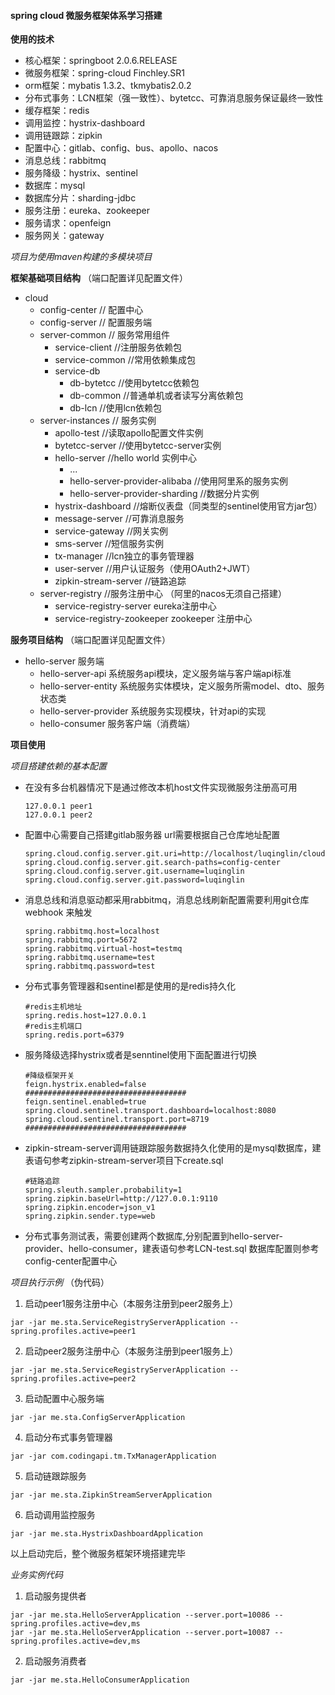 #### spring cloud 微服务框架体系学习搭建

**使用的技术**
* 核心框架：springboot 2.0.6.RELEASE
* 微服务框架：spring-cloud Finchley.SR1
* orm框架：mybatis 1.3.2、tkmybatis2.0.2
* 分布式事务：LCN框架（强一致性）、bytetcc、可靠消息服务保证最终一致性
* 缓存框架：redis
* 调用监控：hystrix-dashboard
* 调用链跟踪：zipkin
* 配置中心：gitlab、config、bus、apollo、nacos
* 消息总线：rabbitmq
* 服务降级：hystrix、sentinel
* 数据库：mysql
* 数据库分片：sharding-jdbc
* 服务注册：eureka、zookeeper
* 服务请求：openfeign
* 服务网关：gateway

*项目为使用maven构建的多模块项目*


**框架基础项目结构**
（端口配置详见配置文件）

* cloud
    * config-center // 配置中心
    * config-server // 配置服务端 
    * server-common // 服务常用组件
        * service-client //注册服务依赖包
        * service-common //常用依赖集成包
        * service-db     
            * db-bytetcc //使用bytetcc依赖包
            * db-common  //普通单机或者读写分离依赖包
            * db-lcn     //使用lcn依赖包
    * server-instances // 服务实例 
        * apollo-test   //读取apollo配置文件实例
        * bytetcc-server //使用bytetcc-server实例
        * hello-server   //hello world 实例中心
            * ...
            * hello-server-provider-alibaba //使用阿里系的服务实例
            * hello-server-provider-sharding //数据分片实例
        * hystrix-dashboard //熔断仪表盘（同类型的sentinel使用官方jar包）
        * message-server   //可靠消息服务
        * service-gateway  //网关实例
        * sms-server       //短信服务实例
        * tx-manager       //lcn独立的事务管理器
        * user-server      //用户认证服务（使用OAuth2+JWT）
        * zipkin-stream-server //链路追踪
    * server-registry //服务注册中心 （阿里的nacos无须自己搭建）
        * service-registry-server eureka注册中心
        * service-registry-zookeeper zookeeper 注册中心
    
**服务项目结构**
（端口配置详见配置文件）
* hello-server    服务端
    * hello-server-api    系统服务api模块，定义服务端与客户端api标准
    * hello-server-entity    系统服务实体模块，定义服务所需model、dto、服务状态类
    * hello-server-provider  系统服务实现模块，针对api的实现
    * hello-consumer  服务客户端（消费端）

**项目使用**

 *项目搭建依赖的基本配置*

* 在没有多台机器情况下是通过修改本机host文件实现微服务注册高可用
    ```
    127.0.0.1 peer1
    127.0.0.1 peer2
    ```
* 配置中心需要自己搭建gitlab服务器   url需要根据自己仓库地址配置
    ```
    spring.cloud.config.server.git.uri=http://localhost/luqinglin/cloud.git
    spring.cloud.config.server.git.search-paths=config-center
    spring.cloud.config.server.git.username=luqinglin
    spring.cloud.config.server.git.password=luqinglin
    ```
* 消息总线和消息驱动都采用rabbitmq，消息总线刷新配置需要利用git仓库webhook 来触发
    ```
   spring.rabbitmq.host=localhost
   spring.rabbitmq.port=5672
   spring.rabbitmq.virtual-host=testmq
   spring.rabbitmq.username=test
   spring.rabbitmq.password=test
    ```
* 分布式事务管理器和sentinel都是使用的是redis持久化
    ```
    #redis主机地址
    spring.redis.host=127.0.0.1
    #redis主机端口
    spring.redis.port=6379
* 服务降级选择hystrix或者是senntinel使用下面配置进行切换
    ```
    #降级框架开关
    feign.hystrix.enabled=false
    ####################################
    feign.sentinel.enabled=true
    spring.cloud.sentinel.transport.dashboard=localhost:8080
    spring.cloud.sentinel.transport.port=8719
    ####################################
    ```
* zipkin-stream-server调用链跟踪服务数据持久化使用的是mysql数据库，建表语句参考zipkin-stream-server项目下create.sql
    ```
    #链路追踪
    spring.sleuth.sampler.probability=1
    spring.zipkin.baseUrl=http://127.0.0.1:9110
    spring.zipkin.encoder=json_v1
    spring.zipkin.sender.type=web
    ```
* 分布式事务测试表，需要创建两个数据库,分别配置到hello-server-provider、hello-consumer，建表语句参考LCN-test.sql
  数据库配置则参考config-center配置中心
  
  
 *项目执行示例*
 （伪代码）
 
1. 启动peer1服务注册中心（本服务注册到peer2服务上）
```
jar -jar me.sta.ServiceRegistryServerApplication --spring.profiles.active=peer1
```
2. 启动peer2服务注册中心（本服务注册到peer1服务上）
```
jar -jar me.sta.ServiceRegistryServerApplication --spring.profiles.active=peer2
```
3. 启动配置中心服务端
```
jar -jar me.sta.ConfigServerApplication 
```
4. 启动分布式事务管理器
```
jar -jar com.codingapi.tm.TxManagerApplication
```
5. 启动链跟踪服务
```
jar -jar me.sta.ZipkinStreamServerApplication
```
6. 启动调用监控服务
```
jar -jar me.sta.HystrixDashboardApplication
```
以上启动完后，整个微服务框架环境搭建完毕


 *业务实例代码*
1. 启动服务提供者
 ```
 jar -jar me.sta.HelloServerApplication --server.port=10086 --spring.profiles.active=dev,ms 
 jar -jar me.sta.HelloServerApplication --server.port=10087 --spring.profiles.active=dev,ms 
 ``` 
2. 启动服务消费者
 ```
 jar -jar me.sta.HelloConsumerApplication
 ``` 



